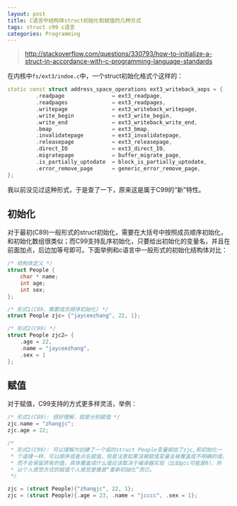 ```yaml
---
layout: post
title: C语言中结构体struct初始化和赋值的几种方式 
tags: struct c99 c语言 
categories: Programming
---
```

> http://stackoverflow.com/questions/330793/how-to-initialize-a-struct-in-accordance-with-c-programming-language-standards

在内核中`fs/ext3/indoe.c`中，一个struct初始化格式个这样的：
~~~cpp
static const struct address_space_operations ext3_writeback_aops = {
         .readpage               = ext3_readpage,
         .readpages              = ext3_readpages,
         .writepage              = ext3_writeback_writepage,
         .write_begin            = ext3_write_begin,
         .write_end              = ext3_writeback_write_end,
         .bmap                   = ext3_bmap,
         .invalidatepage         = ext3_invalidatepage,
         .releasepage            = ext3_releasepage,
         .direct_IO              = ext3_direct_IO,
         .migratepage            = buffer_migrate_page,
         .is_partially_uptodate  = block_is_partially_uptodate,
         .error_remove_page      = generic_error_remove_page,
};
~~~
我以前没见过这种形式，于是查了一下，原来这是属于C99的“新”特性。

## 初始化

对于最初(C89)一般形式的struct初始化，需要在大括号中按照成员顺序初始化，和初始化数组很类似；而C99支持乱序初始化，只要给出初始化的变量名，并且在前面加点，后边加等号即可。下面举例和c语言中一般形式的初始化结构体对比：
<!--more-->
~~~cpp
/* 结构体定义 */
struct People {
    char * name;
    int age;
    int sex;
};

/* 形式1(C89，需要成员顺序初始化) */
struct People zjc= {"jayceezhang", 22, 1};

/* 形式2(C99) */
struct People zjc2= {
    .age = 22, 
    .name = "jayceezhang",
    .sex = 1
};
~~~


## 赋值

对于赋值，C99支持的方式更多样灵活，举例：
~~~cpp
/* 形式1(C89): 很好理解，就是分别赋值 */
zjc.name = "zhangjc";
zjc.age = 22;

/*
 * 形式2(C99): 可以理解为创建了一个临时struct People变量赋给了zjc,和初始化一
 * 个道理一样，可以顺序或者点名赋值，但是注意如果没被赋值变量会被覆盖成不明确的值，
 * 而不会保留原有的值，具体覆盖成什么值应该取决于编译器实现（比如gcc可能是0），所
 * 以个人感觉方式的赋值个人感觉更像是“重新初始化”而已。
 */

zjc = (struct People){"zhangjc", 22, 1};
zjc = (struct People){.age = 23, .name = "jcccc", .sex = 1};
~~~
